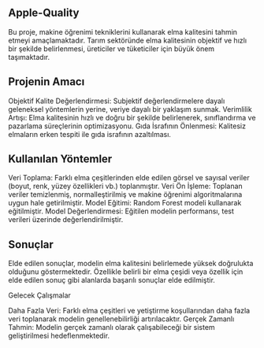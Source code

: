 ## Apple-Quality

Bu proje, makine öğrenimi tekniklerini kullanarak elma kalitesini tahmin etmeyi amaçlamaktadır. Tarım sektöründe elma kalitesinin objektif ve hızlı bir şekilde belirlenmesi, üreticiler ve tüketiciler için büyük önem taşımaktadır.

## Projenin Amacı

Objektif Kalite Değerlendirmesi: Subjektif değerlendirmelere dayalı geleneksel yöntemlerin yerine, veriye dayalı bir yaklaşım sunmak.
Verimlilik Artışı: Elma kalitesinin hızlı ve doğru bir şekilde belirlenerek, sınıflandırma ve pazarlama süreçlerinin optimizasyonu.
Gıda İsrafının Önlenmesi: Kalitesiz elmaların erken tespiti ile gıda israfının azaltılması.

## Kullanılan Yöntemler

Veri Toplama: Farklı elma çeşitlerinden elde edilen görsel ve sayısal veriler (boyut, renk, yüzey özellikleri vb.) toplanmıştır.
Veri Ön İşleme: Toplanan veriler temizlenmiş, normalleştirilmiş ve makine öğrenimi algoritmalarına uygun hale getirilmiştir.
Model Eğitimi: Random Forest modeli kullanarak   eğitilmiştir.
Model Değerlendirmesi: Eğitilen modelin performansı, test verileri üzerinde değerlendirilmiştir.

## Sonuçlar

Elde edilen sonuçlar, modelin elma kalitesini belirlemede yüksek doğrulukta olduğunu göstermektedir. Özellikle belirli bir elma çeşidi veya özellik için elde edilen sonuç gibi alanlarda başarılı sonuçlar elde edilmiştir.

Gelecek Çalışmalar

Daha Fazla Veri: Farklı elma çeşitleri ve yetiştirme koşullarından daha fazla veri toplanarak modelin genellenebilirliği artırılacaktır.
Gerçek Zamanlı Tahmin: Modelin gerçek zamanlı olarak çalışabileceği bir sistem geliştirilmesi hedeflenmektedir.
